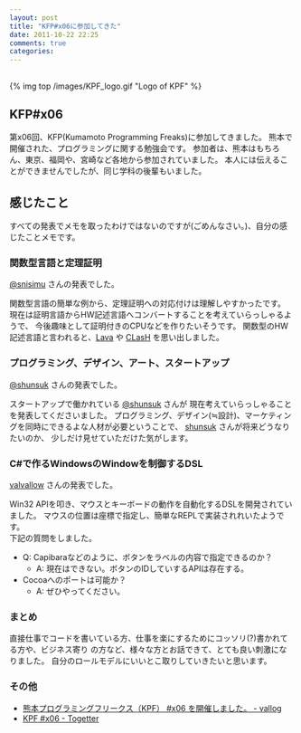 ```yaml
---
layout: post
title: "KFP#x06に参加してきた"
date: 2011-10-22 22:25
comments: true
categories:
---
```



<div id="outline-container-1" class="outline-2">
<h2 id="sec-1"></h2>
<div class="outline-text-2" id="text-1">


{% img top /images/KPF_logo.gif "Logo of KPF" %}

</div>

</div>

<div id="outline-container-2" class="outline-2">
<h2 id="sec-2">KFP#x06</h2>
<div class="outline-text-2" id="text-2">

<p>  第x06回、KFP(Kumamoto Programming Freaks)に参加してきました。
  熊本で開催された、プログラミングに関する勉強会です。
  参加者は、熊本はもちろん、東京、福岡や、宮崎など各地から参加されていました。
  本人には伝えることができませんでしたが、同じ学科の後輩もいました。
</p>
</div>

</div>

<div id="outline-container-3" class="outline-2">
<h2 id="sec-3">感じたこと</h2>
<div class="outline-text-2" id="text-3">

<p>  すべての発表でメモを取ったわけではないのですが(ごめんなさい。)、自分の感じたことメモです。
</p>
</div>

<div id="outline-container-3-1" class="outline-3">
<h3 id="sec-3-1">関数型言語と定理証明</h3>
<div class="outline-text-3" id="text-3-1">

<p>   <a href="http://twitter.com/snisimu">@snisimu</a> さんの発表でした。
</p>
<p>
   関数型言語の簡単な例から、定理証明への対応付けは理解しやすかったです。
   現在は証明言語からHW記述言語へコンバートすることを考えていらっしゃるようで、
   今後趣味として証明付きのCPUなどを作りたいそうです。
   関数型のHW記述言語と言われると、<a href="http://raintown.org/lava">Lava</a> や
   <a href="http://hackage.haskell.org/package/clash">CLasH</a> を思い出しました。
</p></div>

</div>

<div id="outline-container-3-2" class="outline-3">
<h3 id="sec-3-2">プログラミング、デザイン、アート、スタートアップ</h3>
<div class="outline-text-3" id="text-3-2">

<p>   <a href="http://twitter.com/shunsuk">@shunsuk</a> さんの発表でした。
</p>
<p>
   スタートアップで働かれている <a href="http://twitter.com/shunsuk">@shunsuk</a> さんが
   現在考えていらっしゃることを発表してくださいました。
   プログラミング、デザイン(≒設計)、マーケティングを同時にできるよな人材が必要ということで、
   <a href="http://twitter.com/shunsuk">shunsuk</a> さんが将来どうなりたいのか、
   少しだけ見せていただけた気がします。
</p>
</div>

</div>

<div id="outline-container-3-3" class="outline-3">
<h3 id="sec-3-3">C#で作るWindowsのWindowを制御するDSL</h3>
<div class="outline-text-3" id="text-3-3">

<p>   <a href="http://twitter.com/valvallow">valvallow</a> さんの発表でした。
</p>
<p>
   Win32 APIを叩き、マウスとキーボードの動作を自動化するDSLを開発されていました。
   マウスの位置は座標で指定し、簡単なREPLで実装されれいたようです。<br>
   下記の質問をしました。
</p><ul>
<li>Q: Capibaraなどのように、ボタンをラベルの内容で指定できるのか？
<ul>
<li>A: 現在はできない。ボタンのIDしていするAPIは存在する。
</li>
</ul>

</li>
<li>Cocoaへのポートは可能か？
<ul>
<li>A: ぜひやってください。
</li>
</ul>

</li>
</ul>


</div>

</div>

<div id="outline-container-3-4" class="outline-3">
<h3 id="sec-3-4">まとめ</h3>
<div class="outline-text-3" id="text-3-4">

<p>   直接仕事でコードを書いている方、仕事を楽にするためにコッソリ(?)書かれてる方や、ビジネス寄り
   の方など、様々な方とお話できて、とても良い刺激になりました。
   自分のロールモデルにいいとこ取りしていきたいと思います。
</p></div>

</div>

<div id="outline-container-3-5" class="outline-3">
<h3 id="sec-3-5">その他</h3>
<div class="outline-text-3" id="text-3-5">

<ul>
<li><a href="http://valvallow.blogspot.com/2011/10/kpf.html">熊本プログラミングフリークス（KPF） #x06 を開催しました。 - vallog</a>
</li>
<li><a href="http://togetter.com/li/204354">KPF #x06 - Togetter</a>
</li>
</ul>

</div>
</div>
</div>
